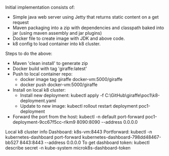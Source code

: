 Initial implementation consists of:
* Simple java web server using Jetty that returns static content on a get request
* Maven packaging into a zip with dependencies and classpath baked into jar (using maven assembly and jar plugins)
* Docker file to create image with JDK and above code.
* k8 config to load container into k8 cluster.

Steps to do the above:
* Maven 'clean install' to generate zip
* Docker build with tag 'giraffe:latest'
* Push to local container repo:
    * docker image tag giraffe docker-vm:5000/giraffe
    * docker push docker-vm:5000/giraffe
* Install on local k8 cluster:
    * Install new deployment:
        kubectl apply -f C:\GitHub\giraffe\poc1\k8-deployment.yaml
    * Update to new image:
        kubectl rollout restart deployment poc1-deployment
* Forward the port from the host:
        kubectl -n default port-forward poc1-deployment-9cc67f5cc-rlkm9 8090:8090 --address 0.0.0.0

Local k8 cluster info
    Dashboard:
        k8s-vm:8443
    Portforward:
        kubectl -n kubernetes-dashboard port-forward kubernetes-dashboard-798dd48467-bb527 8443:8443 --address 0.0.0.0
    To get dashboard token:
        kubectl describe secret -n kube-system microk8s-dashboard-token

